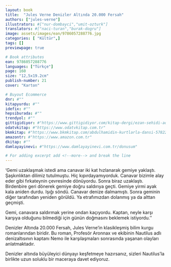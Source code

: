 ```yaml
---
layout: book
title:  "Jules Verne Denizler Altında 20.000 Fersah"
authors: ["jules-verne"]
illustrators: #["nur-dombayci","umit-ozturk"]
translators: #["naci-turan","burak-dogru"]
image: assets/images/ean/9786057288776.jpg
categories: [ "Kültür",]
tags: []
previewpage: true

# Book attributes
ean: 9786057288776
languages: ["Türkçe"]
page: 160
size: "12,5x19.2cm"
publish-number: 21
cover: "Karton"

# Buyout Ecommerce
dnr: #""
kitapyurdu: #""
idefix: #""
hepsiburada: #""
trendyol: #""
gittigidiyor: #"https://www.gittigidiyor.com/kitap-dergi/ezan-sehidi-adnan-menderes_pdp_732728793"
odatvkitap: #"https://www.odatvkitap.com.tr"
bkmkitap: #"https://www.bkmkitap.com/abdulhamidin-kurtlarla-dansi-578226"
amazontr: #"https://www.amazon.com.tr"
dkitap: #""
damlayayinevi: #"https://www.damlayayinevi.com.tr/donusum"

# For adding excerpt add <!--more--> and break the line
---
```

‘Gemi uzaklaşmak istedi ama canavar iki kat hızlanarak gemiye yaklaştı. Şaşkınlıktan dilimiz tutulmuştu. Hiç kıpırdayamıyorduk. Canavar bizimle alay eder gibi fırkateynin çevresinde dönüyordu. Sonra biraz uzaklaştı. Birdenbire geri dönerek gemiye doğru saldırıya geçti. Gemiye yirmi ayak kala aniden durdu.
Işığı söndü. Canavar denize dalmamıştı. Sonra geminin diğer tarafından yeniden görüldü. Ya etrafımızdan dolanmış ya da alttan geçmişti.

Gemi, canavara saldırmak yerine ondan kaçıyordu. Kaptan, neyle karşı karşıya olduğunu bilmediği için günün doğmasını beklemek istiyordu.’’

Denizler Altında 20.000 Fersah, Jules Verne’in klasikleşmiş bilim kurgu romanlarından biridir. Bu roman, Profesör Aronnax ve ekibinin Nautilus adlı denizaltısının kaptanı Nemo ile karşılaşmaları sonrasında yaşanan olayları anlatmaktadır. 

Denizler altında büyüleyici dünyayı keşfetmeye hazırsanız, sizleri Nautilus’la birlikte uzun soluklu bir maceraya davet ediyoruz.


<!--more--> 